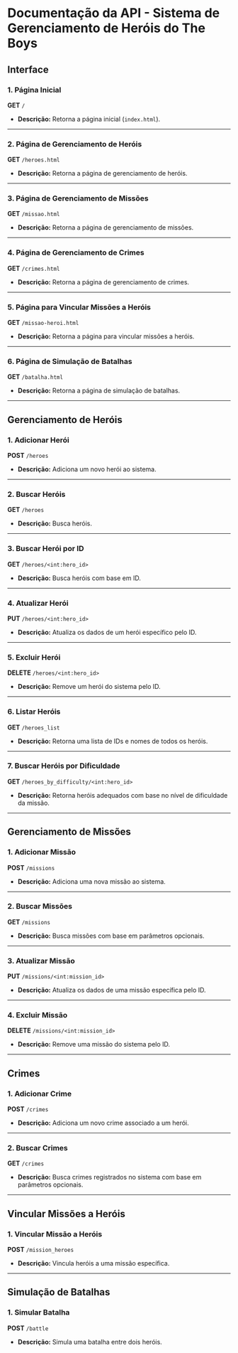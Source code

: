 # Documentação da API - Sistema de Gerenciamento de Heróis do The Boys

## Interface

### 1. Página Inicial
**GET** `/`
- **Descrição:** Retorna a página inicial (`index.html`).

---

### 2. Página de Gerenciamento de Heróis
**GET** `/heroes.html`
- **Descrição:** Retorna a página de gerenciamento de heróis.

---

### 3. Página de Gerenciamento de Missões
**GET** `/missao.html`
- **Descrição:** Retorna a página de gerenciamento de missões.

---

### 4. Página de Gerenciamento de Crimes
**GET** `/crimes.html`
- **Descrição:** Retorna a página de gerenciamento de crimes.

---

### 5. Página para Vincular Missões a Heróis
**GET** `/missao-heroi.html`
- **Descrição:** Retorna a página para vincular missões a heróis.

---

### 6. Página de Simulação de Batalhas
**GET** `/batalha.html`
- **Descrição:** Retorna a página de simulação de batalhas.

---

## Gerenciamento de Heróis

### 1. Adicionar Herói
**POST** `/heroes`
- **Descrição:** Adiciona um novo herói ao sistema.

---

### 2. Buscar Heróis
**GET** `/heroes`
- **Descrição:** Busca heróis.

---

### 3. Buscar Herói por ID
**GET** `/heroes/<int:hero_id>`
- **Descrição:** Busca heróis com base em ID.

---

### 4. Atualizar Herói
**PUT** `/heroes/<int:hero_id>`
- **Descrição:** Atualiza os dados de um herói específico pelo ID.

---

### 5. Excluir Herói
**DELETE** `/heroes/<int:hero_id>`
- **Descrição:** Remove um herói do sistema pelo ID.

---

### 6. Listar Heróis
**GET** `/heroes_list`
- **Descrição:** Retorna uma lista de IDs e nomes de todos os heróis.

---

### 7. Buscar Heróis por Dificuldade
**GET** `/heroes_by_difficulty/<int:hero_id>`
- **Descrição:** Retorna heróis adequados com base no nível de dificuldade da missão.

---

## Gerenciamento de Missões

### 1. Adicionar Missão
**POST** `/missions`
- **Descrição:** Adiciona uma nova missão ao sistema.

---

### 2. Buscar Missões
**GET** `/missions`
- **Descrição:** Busca missões com base em parâmetros opcionais.

---

### 3. Atualizar Missão
**PUT** `/missions/<int:mission_id>`
- **Descrição:** Atualiza os dados de uma missão específica pelo ID.

---

### 4. Excluir Missão
**DELETE** `/missions/<int:mission_id>`
- **Descrição:** Remove uma missão do sistema pelo ID.

---

## Crimes

### 1. Adicionar Crime
**POST** `/crimes`
- **Descrição:** Adiciona um novo crime associado a um herói.

---

### 2. Buscar Crimes
**GET** `/crimes`
- **Descrição:** Busca crimes registrados no sistema com base em parâmetros opcionais.

---

## Vincular Missões a Heróis

### 1. Vincular Missão a Heróis
**POST** `/mission_heroes`
- **Descrição:** Vincula heróis a uma missão específica.

---

## Simulação de Batalhas

### 1. Simular Batalha
**POST** `/battle`
- **Descrição:** Simula uma batalha entre dois heróis.
